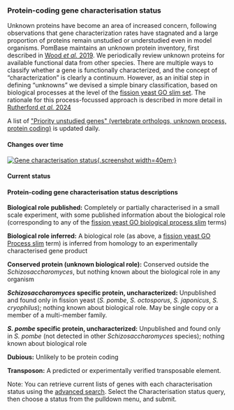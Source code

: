 ### Protein-coding gene characterisation status

Unknown proteins have become an area of increased
concern, following observations that gene characterization rates have
stagnated and a large proportion of proteins remain unstudied or
understudied even in model organisms.  PomBase maintains an unknown
protein inventory, first described in [Wood *et al.* 2019](https://doi.org/10.1098/rsob.180241).
We periodically review unknown proteins for available functional data
from other species.
There are multiple ways to classify whether a gene is functionally
characterized, and the concept of “characterization” is clearly a
continuum. However, as an initial step in defining “unknowns” we
devised a simple binary classification, based on biological processes
at the level of the [fission yeast GO slim set](/browse-curation/fission-yeast-bp-go-slim-terms).
The rationale for this process-focussed approach is described in more detail in
[Rutherford *et al.* 2024](https://doi.org/10.1093/genetics/iyae007)

A list of ["Priority unstudied genes" (vertebrate orthologs, unknown process, protein coding)](/status/priority-unstudied-genes)
is updated daily.


#### Changes over time

[![Gene characterisation status](assets/gene_characterisation_status_figure.svg){.screenshot width=40em;}](assets/gene_characterisation_status_figure.svg)

#### Current status

<app-characterisation-status-table></app-characterisation-status-table>


#### Protein-coding gene characterisation status descriptions

**Biological role published:** Completely or partially characterised
in a small scale experiment, with some published information about the
biological role (corresponding to any of the [fission yeast GO
biological process slim](browse-curation/fission-yeast-bp-go-slim-terms) terms)

**Biological role inferred:** A biological role (as above, a [fission
yeast GO Process slim](browse-curation/fission-yeast-bp-go-slim-terms) term) is
inferred from homology to an experimentally characterised gene product

**Conserved protein (unknown biological role):** Conserved outside the <i>Schizosaccharomyces</i>,
but nothing known about the biological role in any organism

**<i>Schizosaccharomyces</i> specific protein, uncharacterized:**
Unpublished and found only in fission yeast (<i>S. pombe</i>, <i>S. octosporus</i>,
<i>S. japonicus</i>, <i>S. cryophilus</i>); nothing known about biological role.
May be single copy or a member of a multi-member family.

**<i>S. pombe</i> specific protein, uncharacterized:** Unpublished and
found only in <i>S. pombe</i> (not detected in other <i>Schizosaccharomyces</i>
species); nothing known about biological role

**Dubious:** Unlikely to be protein coding

**Transposon:** A predicted or experimentally verified transposable element.

Note: You can retrieve current lists of genes with each
characterisation status using the [advanced search](/query). Select
the Characterisation status query, then choose a status from the
pulldown menu, and submit.

